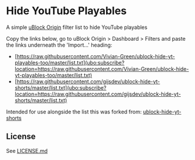 # Hide YouTube Playables

A simple [uBlock Origin](https://github.com/gorhill/uBlock) filter list to hide YouTube playables

Copy the links below, go to uBlock Origin > Dashboard > Filters and paste the links underneath the 'Import...' heading:
- [https://raw.githubusercontent.com/Vivian-Green/ublock-hide-yt-playables-too/master/list.txt](ubo:subscribe?location=https://raw.githubusercontent.com/Vivian-Green/ublock-hide-yt-playables-too/master/list.txt)
- [https://raw.githubusercontent.com/gijsdev/ublock-hide-yt-shorts/master/list.txt](ubo:subscribe?location=https://raw.githubusercontent.com/gijsdev/ublock-hide-yt-shorts/master/list.txt)

Intended for use alongside the list this was forked from: [ublock-hide-yt-shorts](https://github.com/gijsdev/ublock-hide-yt-shorts)

## License

See [LICENSE.md](https://github.com/Vivian-Green/ublock-hide-yt-playables-too/blob/master/LICENSE.md)
